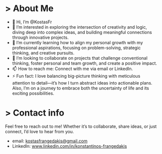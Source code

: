 # > About Me

- 👋 Hi, I’m @KostasFr  
- 👀 I’m interested in exploring the intersection of creativity and logic, diving deep into complex ideas, and building meaningful connections through innovative projects.  
- 🌱 I’m currently learning how to align my personal growth with my professional aspirations, focusing on problem-solving, strategic thinking, and creative pursuits.  
- 💞️ I’m looking to collaborate on projects that challenge conventional thinking, foster personal and team growth, and create a positive impact.  
- 📫 How to reach me: Connect with me via email or LinkedIn.  
- ⚡ Fun fact: I love balancing big-picture thinking with meticulous attention to detail—it’s how I turn abstract ideas into actionable plans. Also, I’m on a journey to embrace both the uncertainty of life and its exciting possibilities.  

# > Contact info

Feel free to reach out to me! Whether it’s to collaborate, share ideas, or just connect, I’d love to hear from you.
- email: kostasfrangedakis@gmail.com
- LinkedIn: www.linkedin.com/in/konstantinos-frangedakis
<!---
KostasFr/KostasFr is a ✨ special ✨ repository because its `README.md` (this file) appears on your GitHub profile.
You can click the Preview link to take a look at your changes.
--->
